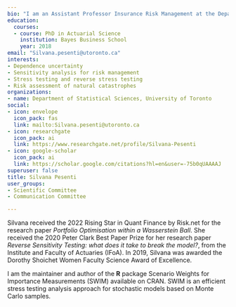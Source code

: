 ```yaml
---
bio: "I am an Assistant Professor Insurance Risk Management at the Department of Statistical Sciences at the University of Toronto. My research interests include sensitivity analysis for risk management and risk assessment of extreme events such as insurable natural catastrophes."
education:
  courses:
  - course: PhD in Actuarial Science
    institution: Bayes Business School
    year: 2018
email: "Silvana.pesenti@utoronto.ca"
interests:
- Dependence uncertainty
- Sensitivity analysis for risk management
- Stress testing and reverse stress testing
- Risk assessment of natural catastrophes
organizations:
- name: Department of Statistical Sciences, University of Toronto
social:
- icon: envelope
  icon_pack: fas
  link: mailto:Silvana.pesenti@utoronto.ca
- icon: researchgate
  icon_pack: ai
  link: https://www.researchgate.net/profile/Silvana-Pesenti
- icon: google-scholar
  icon_pack: ai
  link: https://scholar.google.com/citations?hl=en&user=-75b0qUAAAAJ
superuser: false
title: Silvana Pesenti
user_groups:
- Scientific Committee
- Communication Committee

---
```


Silvana received the 2022 Rising Star in Quant Finance by Risk.net for the research paper *Portfolio Optimisation within a Wasserstein Ball*. She received the 2020 Peter Clark Best Paper Prize for her research paper *Reverse Sensitivity Testing: what does it take to break the model?*,  from the Institute and Faculty of Actuaries (IFoA). In 2019, Silvana was awarded the Dorothy Shoichet Women Faculty Science Award of Excellence.

I am the maintainer and author of the **R** package Scenario Weights for Importance Measurements (SWIM) available on CRAN. SWIM is an efficient stress testing analysis approach for stochastic models based on Monte Carlo samples.
